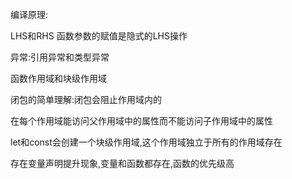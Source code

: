 编译原理:

LHS和RHS
函数参数的赋值是隐式的LHS操作

异常:引用异常和类型异常

函数作用域和块级作用域

闭包的简单理解:闭包会阻止作用域内的

在每个作用域能访问父作用域中的属性而不能访问子作用域中的属性

let和const会创建一个块级作用域,这个作用域独立于所有的作用域存在

存在变量声明提升现象,变量和函数都存在,函数的优先级高

